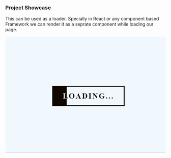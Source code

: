 ### Project Showcase

This can be used as a loader. 
Specially in React or any component based Framework we can render it as a seprate component while loading our page.

![project](./Animation.gif)
